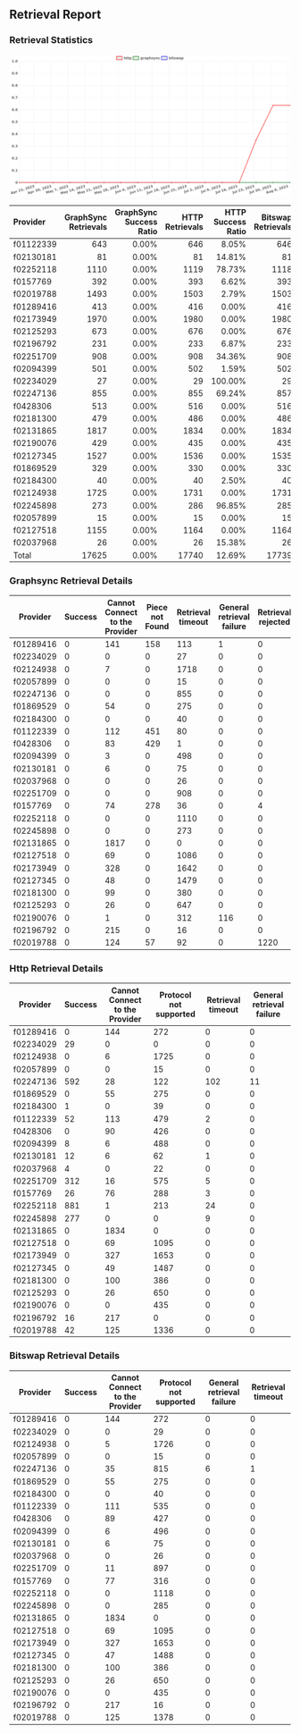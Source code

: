 ## Retrieval Report
### Retrieval Statistics
<img src="https://raw.githubusercontent.com/data-preservation-programs/filplus-checker-assets/main/filecoin-project/filecoin-plus-large-datasets/issues/1898/1691385527321.png"/>

| Provider  | GraphSync Retrievals | GraphSync Success Ratio | HTTP Retrievals | HTTP Success Ratio | Bitswap Retrievals | Bitswap Success Ratio |
| :-------- | -------------------: | ----------------------: | --------------: | -----------------: | -----------------: | --------------------: |
| f01122339 |                  643 |                   0.00% |             646 |              8.05% |                646 |                 0.00% |
| f02130181 |                   81 |                   0.00% |              81 |             14.81% |                 81 |                 0.00% |
| f02252118 |                 1110 |                   0.00% |            1119 |             78.73% |               1118 |                 0.00% |
| f0157769  |                  392 |                   0.00% |             393 |              6.62% |                393 |                 0.00% |
| f02019788 |                 1493 |                   0.00% |            1503 |              2.79% |               1503 |                 0.00% |
| f01289416 |                  413 |                   0.00% |             416 |              0.00% |                416 |                 0.00% |
| f02173949 |                 1970 |                   0.00% |            1980 |              0.00% |               1980 |                 0.00% |
| f02125293 |                  673 |                   0.00% |             676 |              0.00% |                676 |                 0.00% |
| f02196792 |                  231 |                   0.00% |             233 |              6.87% |                233 |                 0.00% |
| f02251709 |                  908 |                   0.00% |             908 |             34.36% |                908 |                 0.00% |
| f02094399 |                  501 |                   0.00% |             502 |              1.59% |                502 |                 0.00% |
| f02234029 |                   27 |                   0.00% |              29 |            100.00% |                 29 |                 0.00% |
| f02247136 |                  855 |                   0.00% |             855 |             69.24% |                857 |                 0.00% |
| f0428306  |                  513 |                   0.00% |             516 |              0.00% |                516 |                 0.00% |
| f02181300 |                  479 |                   0.00% |             486 |              0.00% |                486 |                 0.00% |
| f02131865 |                 1817 |                   0.00% |            1834 |              0.00% |               1834 |                 0.00% |
| f02190076 |                  429 |                   0.00% |             435 |              0.00% |                435 |                 0.00% |
| f02127345 |                 1527 |                   0.00% |            1536 |              0.00% |               1535 |                 0.00% |
| f01869529 |                  329 |                   0.00% |             330 |              0.00% |                330 |                 0.00% |
| f02184300 |                   40 |                   0.00% |              40 |              2.50% |                 40 |                 0.00% |
| f02124938 |                 1725 |                   0.00% |            1731 |              0.00% |               1731 |                 0.00% |
| f02245898 |                  273 |                   0.00% |             286 |             96.85% |                285 |                 0.00% |
| f02057899 |                   15 |                   0.00% |              15 |              0.00% |                 15 |                 0.00% |
| f02127518 |                 1155 |                   0.00% |            1164 |              0.00% |               1164 |                 0.00% |
| f02037968 |                   26 |                   0.00% |              26 |             15.38% |                 26 |                 0.00% |
| Total     |                17625 |                   0.00% |           17740 |             12.69% |              17739 |                 0.00% |

### Graphsync Retrieval Details
| Provider  | Success | Cannot Connect to the Provider | Piece not Found | Retrieval timeout | General retrieval failure | Retrieval rejected |
| --------- | ------- | ------------------------------ | --------------- | ----------------- | ------------------------- | ------------------ |
| f01289416 | 0       | 141                            | 158             | 113               | 1                         | 0                  |
| f02234029 | 0       | 0                              | 0               | 27                | 0                         | 0                  |
| f02124938 | 0       | 7                              | 0               | 1718              | 0                         | 0                  |
| f02057899 | 0       | 0                              | 0               | 15                | 0                         | 0                  |
| f02247136 | 0       | 0                              | 0               | 855               | 0                         | 0                  |
| f01869529 | 0       | 54                             | 0               | 275               | 0                         | 0                  |
| f02184300 | 0       | 0                              | 0               | 40                | 0                         | 0                  |
| f01122339 | 0       | 112                            | 451             | 80                | 0                         | 0                  |
| f0428306  | 0       | 83                             | 429             | 1                 | 0                         | 0                  |
| f02094399 | 0       | 3                              | 0               | 498               | 0                         | 0                  |
| f02130181 | 0       | 6                              | 0               | 75                | 0                         | 0                  |
| f02037968 | 0       | 0                              | 0               | 26                | 0                         | 0                  |
| f02251709 | 0       | 0                              | 0               | 908               | 0                         | 0                  |
| f0157769  | 0       | 74                             | 278             | 36                | 0                         | 4                  |
| f02252118 | 0       | 0                              | 0               | 1110              | 0                         | 0                  |
| f02245898 | 0       | 0                              | 0               | 273               | 0                         | 0                  |
| f02131865 | 0       | 1817                           | 0               | 0                 | 0                         | 0                  |
| f02127518 | 0       | 69                             | 0               | 1086              | 0                         | 0                  |
| f02173949 | 0       | 328                            | 0               | 1642              | 0                         | 0                  |
| f02127345 | 0       | 48                             | 0               | 1479              | 0                         | 0                  |
| f02181300 | 0       | 99                             | 0               | 380               | 0                         | 0                  |
| f02125293 | 0       | 26                             | 0               | 647               | 0                         | 0                  |
| f02190076 | 0       | 1                              | 0               | 312               | 116                       | 0                  |
| f02196792 | 0       | 215                            | 0               | 16                | 0                         | 0                  |
| f02019788 | 0       | 124                            | 57              | 92                | 0                         | 1220               |

### Http Retrieval Details
| Provider  | Success | Cannot Connect to the Provider | Protocol not supported | Retrieval timeout | General retrieval failure |
| --------- | ------- | ------------------------------ | ---------------------- | ----------------- | ------------------------- |
| f01289416 | 0       | 144                            | 272                    | 0                 | 0                         |
| f02234029 | 29      | 0                              | 0                      | 0                 | 0                         |
| f02124938 | 0       | 6                              | 1725                   | 0                 | 0                         |
| f02057899 | 0       | 0                              | 15                     | 0                 | 0                         |
| f02247136 | 592     | 28                             | 122                    | 102               | 11                        |
| f01869529 | 0       | 55                             | 275                    | 0                 | 0                         |
| f02184300 | 1       | 0                              | 39                     | 0                 | 0                         |
| f01122339 | 52      | 113                            | 479                    | 2                 | 0                         |
| f0428306  | 0       | 90                             | 426                    | 0                 | 0                         |
| f02094399 | 8       | 6                              | 488                    | 0                 | 0                         |
| f02130181 | 12      | 6                              | 62                     | 1                 | 0                         |
| f02037968 | 4       | 0                              | 22                     | 0                 | 0                         |
| f02251709 | 312     | 16                             | 575                    | 5                 | 0                         |
| f0157769  | 26      | 76                             | 288                    | 3                 | 0                         |
| f02252118 | 881     | 1                              | 213                    | 24                | 0                         |
| f02245898 | 277     | 0                              | 0                      | 9                 | 0                         |
| f02131865 | 0       | 1834                           | 0                      | 0                 | 0                         |
| f02127518 | 0       | 69                             | 1095                   | 0                 | 0                         |
| f02173949 | 0       | 327                            | 1653                   | 0                 | 0                         |
| f02127345 | 0       | 49                             | 1487                   | 0                 | 0                         |
| f02181300 | 0       | 100                            | 386                    | 0                 | 0                         |
| f02125293 | 0       | 26                             | 650                    | 0                 | 0                         |
| f02190076 | 0       | 0                              | 435                    | 0                 | 0                         |
| f02196792 | 16      | 217                            | 0                      | 0                 | 0                         |
| f02019788 | 42      | 125                            | 1336                   | 0                 | 0                         |

### Bitswap Retrieval Details
| Provider  | Success | Cannot Connect to the Provider | Protocol not supported | General retrieval failure | Retrieval timeout |
| --------- | ------- | ------------------------------ | ---------------------- | ------------------------- | ----------------- |
| f01289416 | 0       | 144                            | 272                    | 0                         | 0                 |
| f02234029 | 0       | 0                              | 29                     | 0                         | 0                 |
| f02124938 | 0       | 5                              | 1726                   | 0                         | 0                 |
| f02057899 | 0       | 0                              | 15                     | 0                         | 0                 |
| f02247136 | 0       | 35                             | 815                    | 6                         | 1                 |
| f01869529 | 0       | 55                             | 275                    | 0                         | 0                 |
| f02184300 | 0       | 0                              | 40                     | 0                         | 0                 |
| f01122339 | 0       | 111                            | 535                    | 0                         | 0                 |
| f0428306  | 0       | 89                             | 427                    | 0                         | 0                 |
| f02094399 | 0       | 6                              | 496                    | 0                         | 0                 |
| f02130181 | 0       | 6                              | 75                     | 0                         | 0                 |
| f02037968 | 0       | 0                              | 26                     | 0                         | 0                 |
| f02251709 | 0       | 11                             | 897                    | 0                         | 0                 |
| f0157769  | 0       | 77                             | 316                    | 0                         | 0                 |
| f02252118 | 0       | 0                              | 1118                   | 0                         | 0                 |
| f02245898 | 0       | 0                              | 285                    | 0                         | 0                 |
| f02131865 | 0       | 1834                           | 0                      | 0                         | 0                 |
| f02127518 | 0       | 69                             | 1095                   | 0                         | 0                 |
| f02173949 | 0       | 327                            | 1653                   | 0                         | 0                 |
| f02127345 | 0       | 47                             | 1488                   | 0                         | 0                 |
| f02181300 | 0       | 100                            | 386                    | 0                         | 0                 |
| f02125293 | 0       | 26                             | 650                    | 0                         | 0                 |
| f02190076 | 0       | 0                              | 435                    | 0                         | 0                 |
| f02196792 | 0       | 217                            | 16                     | 0                         | 0                 |
| f02019788 | 0       | 125                            | 1378                   | 0                         | 0                 |
